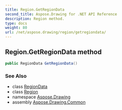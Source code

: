 ```yaml
---
title: Region.GetRegionData
second_title: Aspose.Drawing for .NET API Reference
description: Region method. 
type: docs
weight: 80
url: /net/aspose.drawing/region/getregiondata/
---
```

## Region.GetRegionData method

```csharp
public RegionData GetRegionData()
```

### See Also

* class [RegionData](../../../aspose.drawing.drawing2d/regiondata/)
* class [Region](../)
* namespace [Aspose.Drawing](../../region/)
* assembly [Aspose.Drawing.Common](../../../)


